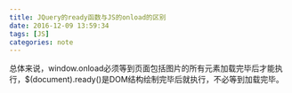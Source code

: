 ```yaml
---
title: JQuery的ready函数与JS的onload的区别
date: 2016-12-09 13:59:34
tags: [JS]
categories: note
---
```


总体来说，window.onload必须等到页面包括图片的所有元素加载完毕后才能执行，$(document).ready()是DOM结构绘制完毕后就执行，不必等到加载完毕。